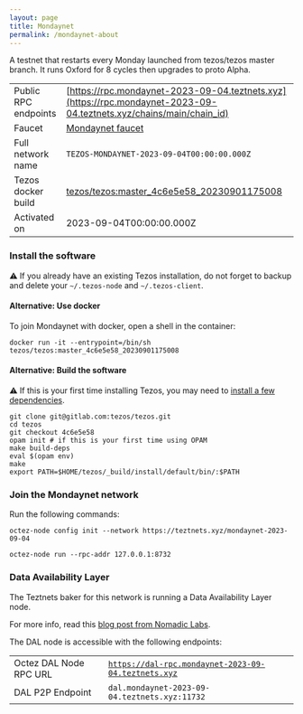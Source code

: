 ```yaml
---
layout: page
title: Mondaynet
permalink: /mondaynet-about
---
```


A testnet that restarts every Monday launched from tezos/tezos master branch. It runs Oxford for 8 cycles then upgrades to proto Alpha.

| | |
|-------|---------------------|
| Public RPC endpoints | [https://rpc.mondaynet-2023-09-04.teztnets.xyz](https://rpc.mondaynet-2023-09-04.teztnets.xyz/chains/main/chain_id)<br/> |
| Faucet | [Mondaynet faucet](https://faucet.mondaynet-2023-09-04.teztnets.xyz) |
| Full network name | `TEZOS-MONDAYNET-2023-09-04T00:00:00.000Z` |
| Tezos docker build | [tezos/tezos:master_4c6e5e58_20230901175008](https://hub.docker.com/r/tezos/tezos/tags?page=1&ordering=last_updated&name=master_4c6e5e58_20230901175008) |
| Activated on | 2023-09-04T00:00:00.000Z |





### Install the software

⚠️  If you already have an existing Tezos installation, do not forget to backup and delete your `~/.tezos-node` and `~/.tezos-client`.



#### Alternative: Use docker

To join Mondaynet with docker, open a shell in the container:

```
docker run -it --entrypoint=/bin/sh tezos/tezos:master_4c6e5e58_20230901175008
```

#### Alternative: Build the software

⚠️  If this is your first time installing Tezos, you may need to [install a few dependencies](https://tezos.gitlab.io/introduction/howtoget.html#setting-up-the-development-environment-from-scratch).

```
git clone git@gitlab.com:tezos/tezos.git
cd tezos
git checkout 4c6e5e58
opam init # if this is your first time using OPAM
make build-deps
eval $(opam env)
make
export PATH=$HOME/tezos/_build/install/default/bin/:$PATH
```

### Join the Mondaynet network

Run the following commands:

```
octez-node config init --network https://teztnets.xyz/mondaynet-2023-09-04

octez-node run --rpc-addr 127.0.0.1:8732
```




### Data Availability Layer

The Teztnets baker for this network is running a Data Availability Layer node.

For more info, read this [blog post from Nomadic Labs](https://research-development.nomadic-labs.com/data-availability-layer-tezos.html).

The DAL node is accessible with the following endpoints:

| | |
|-------|---------------------|
| Octez DAL Node RPC URL | [`https://dal-rpc.mondaynet-2023-09-04.teztnets.xyz`](https://dal-rpc.mondaynet-2023-09-04.teztnets.xyz) |
| DAL P2P Endpoint | `dal.mondaynet-2023-09-04.teztnets.xyz:11732` |





